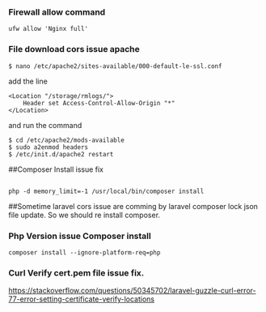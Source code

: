 ### Firewall allow command

 ```ufw allow 'Nginx full'```

### File download cors issue apache

```$ nano /etc/apache2/sites-available/000-default-le-ssl.conf```

add the line 


```
<Location "/storage/rmlogs/">
    Header set Access-Control-Allow-Origin "*"
</Location>
```


and run the command 
```
$ cd /etc/apache2/mods-available
$ sudo a2enmod headers
$ /etc/init.d/apache2 restart
```


##Composer Install issue fix

```

php -d memory_limit=-1 /usr/local/bin/composer install

```



##Sometime laravel cors issue are comming by laravel composer lock json file update. So we should re install composer.



### Php Version issue Composer install
```composer install --ignore-platform-req=php```


### Curl Verify cert.pem file issue fix.
https://stackoverflow.com/questions/50345702/laravel-guzzle-curl-error-77-error-setting-certificate-verify-locations
